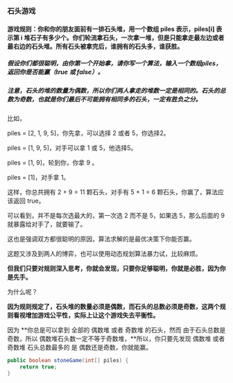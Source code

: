 ### 石头游戏

#### 游戏规则：你和你的朋友⾯前有⼀排⽯头堆，⽤⼀个数组 piles 表⽰，piles[i] 表⽰第 i 堆⽯⼦有多少个。你们轮流拿⽯头，⼀次拿⼀堆，但是只能拿⾛最左边或者最右边的⽯头堆。所有⽯头被拿完后，谁拥有的⽯头多，谁获胜。

##### 假设你们都很聪明，由你第⼀个开始拿，请你写⼀个算法，输⼊⼀个数组piles，返回你是否能赢（true 或 false）。

##### 注意，⽯头的堆的数量为偶数，所以你们两⼈拿⾛的堆数⼀定是相同的。⽯头的总数为奇数，也就是你们最后不可能拥有相同多的⽯头，⼀定有胜负之分。


比如，

piles = [2, 1, 9, 5]，你先拿，可以选择 2 或者 5，你选择2。

piles = [1, 9, 5]，对手可以拿 1 或 5，他选择5。

piles = [1, 9]，轮到你，你拿 9 。

piles = [1]，对手拿 1。

这样，你总共拥有 2 + 9 = 11 颗石头，对手有 5 + 1 = 6 颗石头，你赢了，算法应该返回 true。

可以看到，并不是每次选最大的，第一次选 2 而不是 5，如果选 5，那么后面的 9 就暴露给对手了，就要输了。



这也是强调双方都很聪明的原因，算法求解的是最优决策下你能否赢。

这题又涉及到两人的博弈，也可以使用动态规划算法暴力试，比较麻烦。

**但我们只要对规则深入思考，你就会发现，只要你足够聪明，你就是必胜，因为你是先手。**

为什么呢？

**因为规则规定了，石头堆的数量必须是偶数，而石头的总数必须是奇数，这两个规则看视增加游戏公平性，实际上让这个游戏失去平衡性。**

因为 **你总是可以拿到 全部的 偶数堆 或者 奇数堆 的石头，然而 由于石头总数是奇数，所以 偶数堆石头数一定不等于奇数堆，**所以，你只要先发现 偶数堆 或者 奇数堆 石头总数最多的 是 偶数还是奇数，你就能赢。

```java
public boolean stoneGame(int[] piles) {
    return true;
}
```

